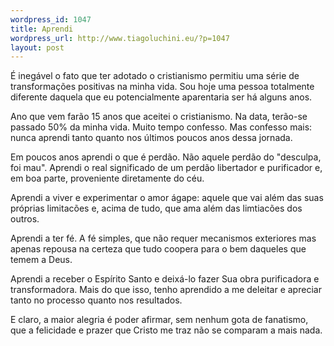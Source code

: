 ```yaml
--- 
wordpress_id: 1047
title: Aprendi
wordpress_url: http://www.tiagoluchini.eu/?p=1047
layout: post
---
```

É inegável o fato que ter adotado o cristianismo permitiu uma série de transformações positivas na minha vida. Sou hoje uma pessoa totalmente diferente daquela que eu potencialmente aparentaria ser há alguns anos.

Ano que vem farão 15 anos que aceitei o cristianismo. Na data, terão-se passado 50% da minha vida. Muito tempo confesso. Mas confesso mais: nunca aprendi tanto quanto nos últimos poucos anos dessa jornada.

Em poucos anos aprendi o que é perdão. Não aquele perdão do "desculpa, foi mau". Aprendi o real significado de um perdão libertador e purificador e, em boa parte, proveniente diretamente do céu.

Aprendi a viver e experimentar o amor ágape: aquele que vai além das suas próprias limitacões e, acima de tudo, que ama além das limtiacões dos outros.

Aprendi a ter fé. A fé simples, que não requer mecanismos exteriores mas apenas repousa na certeza que tudo coopera para o bem daqueles que temem a Deus.

Aprendi a receber o Espírito Santo e deixá-lo fazer Sua obra purificadora e transformadora. Mais do que isso, tenho aprendido a me deleitar e apreciar tanto no processo quanto nos resultados.

E claro, a maior alegria é poder afirmar, sem nenhum gota de fanatismo, que a felicidade e prazer que Cristo me traz não se comparam a mais nada.
